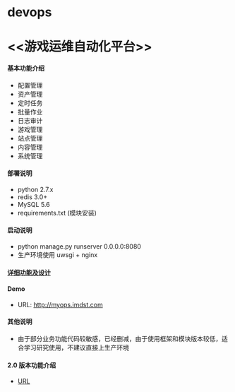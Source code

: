 # devops
# <<游戏运维自动化平台>>

#### 基本功能介绍

* 配置管理
* 资产管理
* 定时任务
* 批量作业
* 日志审计
* 游戏管理
* 站点管理
* 内容管理
* 系统管理

#### 部署说明
* python 2.7.x
* redis 3.0+
* MySQL 5.6
* requirements.txt (模块安装)

#### 启动说明
* python manage.py runserver 0.0.0.0:8080
* 生产环境使用 uwsgi + nginx 

#### [详细功能及设计](https://blog.imdst.com/ji-hua-kai-fa-ge-jiao-wei-tong-yong-de-you-xi-yun-wei-zi-dong-hua-ping-tai/)

#### Demo
 * URL: http://myops.imdst.com

#### 其他说明
* 由于部分业务功能代码较敏感，已经删减，由于使用框架和模块版本较低，适合学习研究使用，不建议直接上生产环境

#### 2.0 版本功能介绍
* [URL](https://blog.imdst.com/kai-yuan-yun-wei-zi-dong-hua-ping-tai-kai-fa-she-ji-si-lu/)
 
